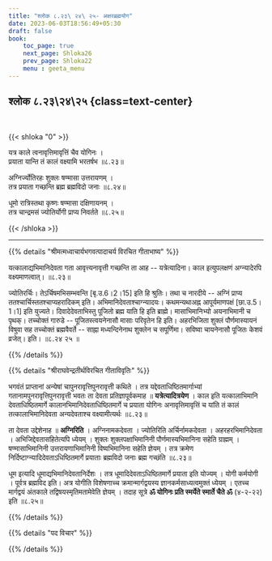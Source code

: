 ```yaml
---
title: "श्लोक ८.२३\ २४\ २५- अक्षरब्रह्मयोग"
date: 2023-06-03T18:56:49+05:30
draft: false
book:
    toc_page: true
    next_page: Shloka26
    prev_page: Shloka22
    menu : geeta_menu
---
```




## श्लोक ८.२३\२४\२५ {class=text-center}

<br/>

{{< shloka  "0"  >}}

यत्र काले त्वनावृत्तिमावृत्तिं चैव योगिनः ।    
प्रयाता यान्ति तं कालं वक्ष्यामि भरतर्षभ ॥८.२३॥  

अग्निर्ज्योतिरहः शुक्लः षण्मासा उत्तरायणम् ।  
तत्र प्रयाता गच्छन्ति ब्रह्म ब्रह्मविदो जनाः ॥८.२४॥  

धूमो रात्रिस्तथा कृष्णः षण्मासा दक्षिणायनम् ।    
तत्र चान्द्रमसं ज्योतिर्योगी प्राप्य निवर्तते ॥८.२५॥

{{< /shloka >}}

---


{{% details "श्रीमत्मध्वाचार्यभगवत्पादाचर्य विरचित  गीताभाष्य" %}}

यत्कालाद्यभिमानिदेवता गता आवृत्त्यनावृत्ती 
गच्छन्ति ता आह -- यत्रेत्यादिना। काल इत्युपलक्षणं 
अग्न्यादेरपि वक्ष्यमाणत्वात्। ॥८.२३॥   

ज्योतिरर्चिः। 
तेऽर्चिषमभिसम्भवन्ति [बृ.उ.6।2।15] इति हि श्रुतिः। 
तथा च नारदीये -- 
अग्निं प्राप्य ततश्चार्चिस्ततश्चाप्यहरादिकम् इति। अभिमानिदेवताश्चाग्न्यादयः। 
कथमन्यथाअह्न आपूर्यमाणपक्षं [छा.उ.5।1।1] इति युज्यते।
दिवादेदेवताभिस्तु पूजितो ब्रह्म याति हि इति ब्राह्मे। 
मासाभिमानिभ्यो अयनाभिमानी च पृथक्। 
तच्चोक्तं गारुडे -- पूजितस्त्वयनेनासौ मासाः परिवृतेन हि इति। 
अहरभिजिता शुक्लं पौर्णमास्यायनं विषुवा सह 
तच्चोक्तं ब्रह्मवैवर्ते -- साह्ना मध्यन्दिनेनाथ शुक्लेन च सपूर्णिमा। 
सविष्वा चायनेनासौ पूजितः केशवं व्रजेत्। इति।  ॥८.२४ २५ ॥

{{% /details %}}



{{% details "श्रीराघवेन्द्रतीर्थविरचित गीताविवृतिः" %}}

भगवंतं प्राप्तानां अन्येषां चापुनरावृत्तिपुनरावृत्ती 
कथिते । तत्र यद्देवताधिष्ठितमार्गाभ्यां 
गतानामपुनरावृत्तिपुनरावृत्ती भवतः ता देवता 
प्रतिज्ञापूर्वकमाह ॥ **यत्रेत्यादित्रयेण** । 
काल इति यत्कालाभिमानि 
देवताधिष्ठितमार्गे कालानभिमानिदेवताधिष्ठितमार्गे 
च प्रयाता योगिनः अनावृत्तिमावृत्तिं च यांति 
तं कालं तत्कालाभिमानिदेवता अन्यदेवताश्च
वक्ष्यामीत्यर्थः ॥८.२३॥   

ता देवता उद्देशेनाह ॥ **अग्निरिति** । 
अग्निनामकदेवता । 
ज्योतिरिति अर्चिर्नामकदेवता । 
अहरहरभिमानिदेवता । अभिजिद्देवतासहितेत्यपि
ध्येयम्‌ । शुक्लः शुक्लपक्षाभिमानिनी 
पौर्णमास्यभिमानिना सहेति 
ग्राह्मम्‌ । षण्मासाभिमानिनी उत्तरायणाभिमानिनी 
विष्वभिमानिना सहेति ज्ञेयम्‌ । 
तत्र क्रमेण निर्दिष्टाग्न्यादिदेवताऽधिष्ठितमार्गे 
प्रयाताः ब्रह्मविदो जनाः ब्रह्म गच्छंति ॥८.२३॥ 

धूम इत्यादि धूमाद्यभिमानिदेवतानिर्देशः । 
तत्र धूमादिदेवताऽधिष्ठितमार्गे प्रयाता इति 
योज्यम्‌ । योगी कर्मयोगी । पूर्वत्र ब्रह्मविद इति।
अत्र योगीति विशेषणाच्च क्रमान्मार्गद्वयस्य 
ज्ञानकर्मसाध्यत्वमुक्तं ध्येयम्‌ । 
एतच्च मार्गद्वयं अंतकाले तद्विषयस्मृतिमतामेवेति 
ज्ञेयम्‌ । तदाह सूत्रे 
**ॐ योगिनः प्रति स्मर्येते स्मार्ते चैते ॐ**
(४-२-२२) इति ॥८.२५॥

{{% /details %}}



{{% details "पद विचार" %}}


{{% /details %}}
